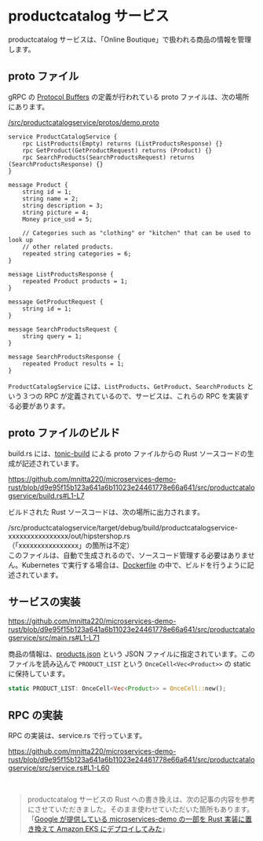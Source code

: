 # productcatalog サービス

productcatalog サービスは、「Online Boutique」で扱われる商品の情報を管理します。

## proto ファイル

gRPC の [Protocol Buffers](https://protobuf.dev/) の定義が行われている proto ファイルは、次の場所にあります。

[/src/productcatalogservice/protos/demo.proto](/src/productcatalogservice/protos/demo.proto)

```
service ProductCatalogService {
    rpc ListProducts(Empty) returns (ListProductsResponse) {}
    rpc GetProduct(GetProductRequest) returns (Product) {}
    rpc SearchProducts(SearchProductsRequest) returns (SearchProductsResponse) {}
}

message Product {
    string id = 1;
    string name = 2;
    string description = 3;
    string picture = 4;
    Money price_usd = 5;

    // Categories such as "clothing" or "kitchen" that can be used to look up
    // other related products.
    repeated string categories = 6;
}

message ListProductsResponse {
    repeated Product products = 1;
}

message GetProductRequest {
    string id = 1;
}

message SearchProductsRequest {
    string query = 1;
}

message SearchProductsResponse {
    repeated Product results = 1;
}
```

`ProductCatalogService` には、`ListProducts`、`GetProduct`、`SearchProducts` という３つの RPC が定義されているので、サービスは、これらの RPC を実装する必要があります。

## proto ファイルのビルド

build.rs には、[tonic-build](https://github.com/hyperium/tonic/tree/master/tonic-build) による proto ファイルからの Rust ソースコードの生成が記述されています。

https://github.com/mnitta220/microservices-demo-rust/blob/d9e95f15b123a641a6b11023e24461778e66a641/src/productcatalogservice/build.rs#L1-L7

ビルドされた Rust ソースコードは、次の場所に出力されます。

/src/productcatalogservice/target/debug/build/productcatalogservice-xxxxxxxxxxxxxxxx/out/hipstershop.rs  
（「xxxxxxxxxxxxxxxx」の箇所は不定）  
このファイルは、自動で生成されるので、ソースコード管理する必要はありません。Kubernetes で実行する場合は、[Dockerfile](/src/productcatalogservice/Dockerfile) の中で、ビルドを行うように記述されています。

## サービスの実装

https://github.com/mnitta220/microservices-demo-rust/blob/d9e95f15b123a641a6b11023e24461778e66a641/src/productcatalogservice/src/main.rs#L1-L71

商品の情報は、[products.json](/src/productcatalogservice/products.json) という JSON ファイルに指定されています。このファイルを読み込んで `PRODUCT_LIST` という `OnceCell<Vec<Product>>` の static に保持しています。

```rust
static PRODUCT_LIST: OnceCell<Vec<Product>> = OnceCell::new();
```

## RPC の実装

RPC の実装は、service.rs で行っています。

https://github.com/mnitta220/microservices-demo-rust/blob/d9e95f15b123a641a6b11023e24461778e66a641/src/productcatalogservice/src/service.rs#L1-L60

<br>

> productcatalog サービスの Rust への書き換えは、次の記事の内容を参考にさせていただきました。そのまま使わせていただいた箇所もあります。<br>「[Google が提供している microservices-demo の一部を Rust 実装に置き換えて Amazon EKS にデプロイしてみた](https://tech.dentsusoken.com/entry/2023/12/22/Google%E3%81%8C%E6%8F%90%E4%BE%9B%E3%81%97%E3%81%A6%E3%81%84%E3%82%8Bmicroservices-demo%E3%81%AE%E4%B8%80%E9%83%A8%E3%82%92Rust%E5%AE%9F%E8%A3%85%E3%81%AB%E7%BD%AE%E3%81%8D%E6%8F%9B%E3%81%88%E3%81%A6Amazon_EK)」
